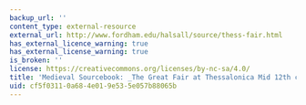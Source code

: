 ```yaml
---
backup_url: ''
content_type: external-resource
external_url: http://www.fordham.edu/halsall/source/thess-fair.html
has_external_licence_warning: true
has_external_license_warning: true
is_broken: ''
license: https://creativecommons.org/licenses/by-nc-sa/4.0/
title: 'Medieval Sourcebook: _The Great Fair at Thessalonica Mid 12th century_'
uid: cf5f0311-0a68-4e01-9e53-5e057b88065b
---
```

